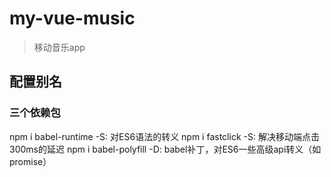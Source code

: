 # my-vue-music

> 移动音乐app

## 配置别名

### 三个依赖包
npm i babel-runtime -S: 对ES6语法的转义
npm i fastclick -S: 解决移动端点击300ms的延迟
npm i babel-polyfill -D: babel补丁，对ES6一些高级api转义（如promise）